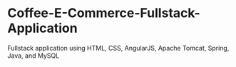 # Coffee-E-Commerce-Fullstack-Application
Fullstack application using HTML, CSS, AngularJS, Apache Tomcat, Spring, Java, and MySQL
